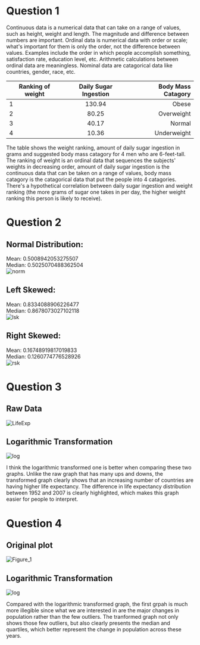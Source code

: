# Question 1
Continuous data is a numerical data that can take on a range of values, such as height, weight and length. The magnitude and difference between numbers are important. Ordinal data is numerical data with order or scale; what's important for them is only the order, not the difference between values. Examples include the order in which people accomplish something, satisfaction rate, education level, etc. Arithmetic calculations between ordinal data are meaningless. Nominal data are catagorical data like countries, gender, race, etc.   

|Ranking of weight|Daily Sugar Ingestion|Body Mass Catagory| 
| ----------------|:-------------------:| ----------------:| 
|        1        |       130.94        |      Obese       | 
|        2        |        80.25        |    Overweight    |  
|        3        |        40.17        |      Normal      | 
|        4        |        10.36        |    Underweight   | 

The table shows the weight ranking, amount of daily sugar ingestion in grams and suggested body mass catagory for 4 men who are 6-feet-tall. The ranking of weight is an ordinal data that sequences the subjects' weights in decreasing order, amount of daily sugar ingestion is the continuous data that can be taken on a range of values, body mass catagory is the catagorical data that put the people into 4 catagories. There's a hypothetical correlation between daily sugar ingestion and weight ranking (the more grams of sugar one takes in per day, the higher weight ranking this person is likely to receive). 

# Question 2
## Normal Distribution:  
Mean: 0.5008942053275507     
Median: 0.5025070488362504  
![norm](https://user-images.githubusercontent.com/78099480/109528349-8b6ed100-7aef-11eb-85e9-50eb55d9d6b9.png)

## Left Skewed:  
Mean: 0.8334088906226477     
Median: 0.8678073027102118  
![lsk](https://user-images.githubusercontent.com/78099480/109528532-bc4f0600-7aef-11eb-9d0d-e052c9305f70.png)

## Right Skewed:  
Mean: 0.16748919817019833      
Median: 0.1260774776528926  
![rsk](https://user-images.githubusercontent.com/78099480/109528176-611d1380-7aef-11eb-874e-1eaec5a2d287.png)

# Question 3
## Raw Data
![LifeExp](https://user-images.githubusercontent.com/78099480/109528656-e30d3c80-7aef-11eb-89e5-f6d766687c38.png)

## Logarithmic Transformation
![log](https://user-images.githubusercontent.com/78099480/109533302-08e91000-7af5-11eb-9b9c-fc4f83f074e6.png)  

I think the logarithmic transformed one is better when comparing these two graphs. Unlike the raw graph that has many ups and downs, the transformed graph clearly shows that an increasing number of countries are having higher life expectancy. The difference in life expectancy distribution between 1952 and 2007 is clearly highlighted, which makes this graph easier for people to interpret.   

# Question 4
## Original plot
![Figure_1](https://user-images.githubusercontent.com/78099480/109537874-5ddb5500-7afa-11eb-837d-7c0513ff2fb5.png)  

## Logarithmic Transformation
![log](https://user-images.githubusercontent.com/78099480/109537925-70558e80-7afa-11eb-8428-21740b54c12f.png)  

Compared with the logarithmic transformed graph, the first grpah is much more illegible since what we are interested in are the major changes in population rather than the few outliers. The tranformed graph not only shows those few outliers, but also clearly presents the median and quartiles, which better represent the change in population across these years.
